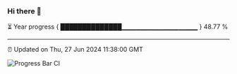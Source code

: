 ### Hi there 👋

⏳ Year progress { ██████████████▁▁▁▁▁▁▁▁▁▁▁▁▁▁▁▁ } 48.77 %

---

⏰ Updated on Thu, 27 Jun 2024 11:38:00 GMT

![Progress Bar CI](https://github.com/IshwaranRudhara/GIT-ACTION/workflows/Progress%20Bar%20CI/badge.svg)
